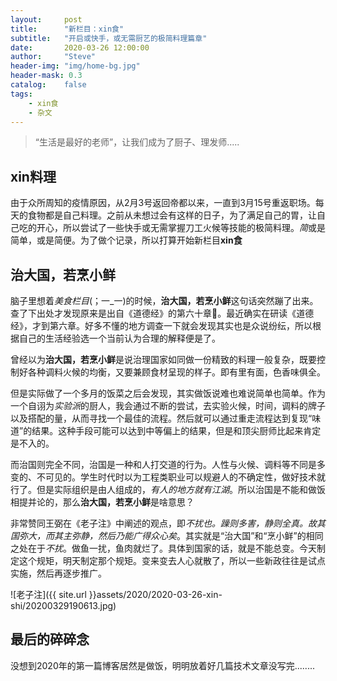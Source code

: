 ```yaml
---
layout:     post
title:      "新栏目：xin食"
subtitle:   "开启或快手，或无需厨艺的极简料理篇章"
date:       2020-03-26 12:00:00
author:     "Steve"
header-img: "img/home-bg.jpg"
header-mask: 0.3
catalog:    false
tags:
    - xin食
    - 杂文
---
```



> “生活是最好的老师”，让我们成为了厨子、理发师.....


## xin料理

由于众所周知的疫情原因，从2月3号返回帝都以来，一直到3月15号重返职场。每天的食物都是自己料理。之前从未想过会有这样的日子，为了满足自己的胃，让自己吃的开心，所以尝试了一些快手或无需掌握刀工火候等技能的极简料理。*简*或是简单，或是简便。为了做个记录，所以打算开始新栏目**xin食**

## 治大国，若烹小鲜

脑子里想着*美食栏目*(；一_一)的时候，**治大国，若烹小鲜**这句话突然蹦了出来。查了下出处才发现原来是出自《道德经》的第六十章🤔。最近确实在研读《道德经》，才到第六章。好多不懂的地方调查一下就会发现其实也是众说纷纭，所以根据自己的生活经验选一个当前认为合理的解释便是了。

曾经以为**治大国，若烹小鲜**是说治理国家如同做一份精致的料理一般复杂，既要控制好各种调料火候的均衡，又要兼顾食材呈现的样子。即有里有面，色香味俱全。

但是实际做了一个多月的饭菜之后会发现，其实做饭说难也难说简单也简单。作为一个自诩为*实验派*的厨人，我会通过不断的尝试，去实验火候，时间，调料的牌子以及搭配的量，从而寻找一个最佳的流程。然后就可以通过重走流程达到复现“味道”的结果。这种手段可能可以达到中等偏上的结果，但是和顶尖厨师比起来肯定是不入的。

而治国则完全不同，治国是一种和人打交道的行为。人性与火候、调料等不同是多变的、不可见的。学生时代时以为工程类职业可以规避人的不确定性，做好技术就行了。但是实际组织是由人组成的，*有人的地方就有江湖*。所以治国是不能和做饭相提并论的，那么**治大国，若烹小鲜**是啥意思？

非常赞同王弼在《老子注》中阐述的观点，即*不扰也。躁则多害，静则全真。故其国弥大，而其主弥静，然后乃能广得众心矣*。其实就是“治大国”和“烹小鲜”的相同之处在于*不扰*。做鱼一扰，鱼肉就烂了。具体到国家的话，就是不能总变。今天制定这个规矩，明天制定那个规矩。变来变去人心就散了，所以一些新政往往是试点实施，然后再逐步推广。

![老子注]({{ site.url }}assets/2020/2020-03-26-xin-shi/20200329190613.jpg)

## 最后的碎碎念

没想到2020年的第一篇博客居然是做饭，明明放着好几篇技术文章没写完........